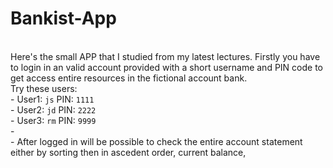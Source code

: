 # Bankist-App
<br>
Here's the small APP that I studied from my latest lectures. Firstly you have to login in an valid account provided with a short username and PIN code to get access entire resources in the fictional account bank.<br>
Try these users:<br>
- User1: <code>js</code> PIN: <code>1111</code><br>
- User2: <code>jd</code> PIN: <code>2222</code><br>
- User3: <code>rm</code> PIN: <code>9999</code><br>
- <br>
- After logged in will be possible to check the entire account statement either by sorting then in ascedent order, current balance, 
